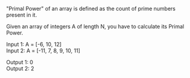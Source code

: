 "Primal Power" of an array is defined as the count of prime numbers present in it.

Given an array of integers A of length N, you have to calculate its Primal Power.  

Input 1: A = [-6, 10, 12]  
Input 2: A = [-11, 7, 8, 9, 10, 11]  

Output 1: 0  
Output 2: 2